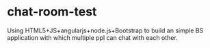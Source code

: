 # chat-room-test
Using HTML5+JS+angularjs+node.js+Bootstrap to build an simple BS application with which multiple ppl can chat with each other.
